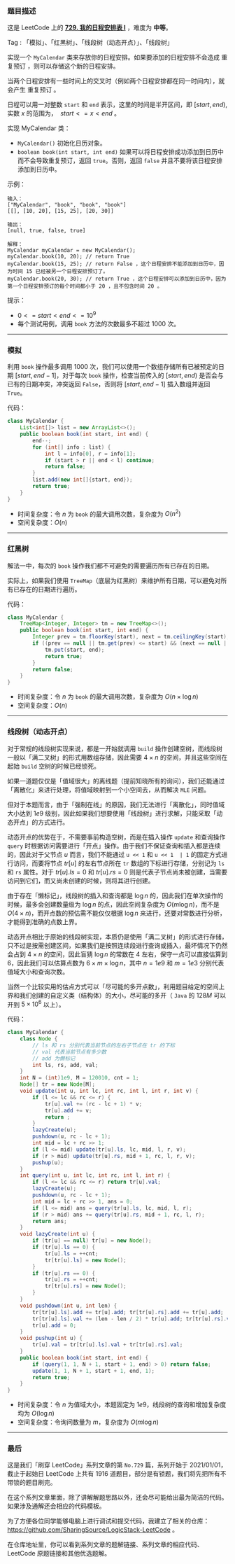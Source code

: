 ### 题目描述

这是 LeetCode 上的 **[729. 我的日程安排表 I](https://leetcode-cn.com/problems/my-calendar-i/solution/by-ac_oier-1znx/)** ，难度为 **中等**。

Tag : 「模拟」、「红黑树」、「线段树（动态开点）」、「线段树」



实现一个 `MyCalendar` 类来存放你的日程安排。如果要添加的日程安排不会造成 重复预订 ，则可以存储这个新的日程安排。

当两个日程安排有一些时间上的交叉时（例如两个日程安排都在同一时间内），就会产生 重复预订 。

日程可以用一对整数 `start` 和 `end` 表示，这里的时间是半开区间，即 $[start, end)$, 实数 $x$ 的范围为，  $start <= x < end$ 。

实现 MyCalendar 类：

* `MyCalendar()` 初始化日历对象。
* `boolean book(int start, int end)` 如果可以将日程安排成功添加到日历中而不会导致重复预订，返回 `true`。否则，返回 `false` 并且不要将该日程安排添加到日历中。

示例：
```
输入：
["MyCalendar", "book", "book", "book"]
[[], [10, 20], [15, 25], [20, 30]]

输出：
[null, true, false, true]

解释：
MyCalendar myCalendar = new MyCalendar();
myCalendar.book(10, 20); // return True
myCalendar.book(15, 25); // return False ，这个日程安排不能添加到日历中，因为时间 15 已经被另一个日程安排预订了。
myCalendar.book(20, 30); // return True ，这个日程安排可以添加到日历中，因为第一个日程安排预订的每个时间都小于 20 ，且不包含时间 20 。
```

提示：
* $0 <= start < end <= 10^9$
* 每个测试用例，调用 `book` 方法的次数最多不超过 $1000$ 次。

---

### 模拟

利用 `book` 操作最多调用 $1000$ 次，我们可以使用一个数组存储所有已被预定的日期 $[start, end - 1]$，对于每次 `book` 操作，检查当前传入的 $[start, end)$ 是否会与已有的日期冲突，冲突返回 `False`，否则将 $[start, end- 1]$ 插入数组并返回 `True`。

代码：
```Java 
class MyCalendar {
    List<int[]> list = new ArrayList<>();
    public boolean book(int start, int end) {
        end--;
        for (int[] info : list) {
            int l = info[0], r = info[1];
            if (start > r || end < l) continue;
            return false;
        }
        list.add(new int[]{start, end});
        return true;
    }
}
```
* 时间复杂度：令 $n$ 为 `book` 的最大调用次数，复杂度为 $O(n^2)$
* 空间复杂度：$O(n)$

---

### 红黑树

解法一中，每次的 `book` 操作我们都不可避免的需要遍历所有已存在的日期。

实际上，如果我们使用 `TreeMap`（底层为红黑树）来维护所有日期，可以避免对所有已存在的日期进行遍历。


代码：
```Java
class MyCalendar {
    TreeMap<Integer, Integer> tm = new TreeMap<>();    
    public boolean book(int start, int end) {
        Integer prev = tm.floorKey(start), next = tm.ceilingKey(start);
        if ((prev == null || tm.get(prev) <= start) && (next == null || end <= next)) {
            tm.put(start, end);
            return true;
        }
        return false;
    }
}
```
* 时间复杂度：令 $n$ 为 `book` 的最大调用次数，复杂度为 $O(n \times \log{n})$
* 空间复杂度：$O(n)$

---

### 线段树（动态开点）

对于常规的线段树实现来说，都是一开始就调用 `build` 操作创建空树，而线段树一般以「满二叉树」的形式用数组存储，因此需要 $4 \times n$ 的空间，并且这些空间在起始 `build` 空树的时候已经锁死。

如果一道题仅仅是「值域很大」的离线题（提前知晓所有的询问），我们还能通过「离散化」来进行处理，将值域映射到一个小空间去，从而解决 `MLE`  问题。

但对于本题而言，由于「强制在线」的原因，我们无法进行「离散化」，同时值域大小达到 $1e9$ 级别，因此如果我们想要使用「线段树」进行求解，只能采取「动态开点」的方式进行。

动态开点的优势在于，不需要事前构造空树，而是在插入操作 `update` 和查询操作 `query` 时根据访问需要进行「开点」操作。由于我们不保证查询和插入都是连续的，因此对于父节点 $u$ 而言，我们不能通过 `u << 1` 和 `u << 1  | 1` 的固定方式进行访问，而要将节点 $tr[u]$ 的左右节点所在 `tr` 数组的下标进行存储，分别记为 `ls` 和 `rs` 属性。对于 $tr[u].ls = 0$ 和 $tr[u].rs = 0$ 则是代表子节点尚未被创建，当需要访问到它们，而又尚未创建的时候，则将其进行创建。

由于存在「懒标记」，线段树的插入和查询都是 $\log{n}$ 的，因此我们在单次操作的时候，最多会创建数量级为 $\log{n}$ 的点，因此空间复杂度为 $O(m\log{n})$，而不是 $O(4 \times n)$，而开点数的预估需不能仅仅根据 $\log{n}$ 来进行，还要对常数进行分析，才能得到准确的点数上界。

动态开点相比于原始的线段树实现，本质仍是使用「满二叉树」的形式进行存储，只不过是按需创建区间，如果我们是按照连续段进行查询或插入，最坏情况下仍然会占到 $4 \times n$ 的空间，因此盲猜 $\log{n}$ 的常数在 $4$ 左右，保守一点可以直接估算到 $6$，因此我们可以估算点数为 $6 \times m \times \log{n}$，其中 $n = 1e9$ 和 $m = 1e3$ 分别代表值域大小和查询次数。

当然一个比较实用的估点方式可以「尽可能的多开点数」，利用题目给定的空间上界和我们创建的自定义类（结构体）的大小，尽可能的多开（ `Java` 的 $128M$ 可以开到 $5 \times 10^6$ 以上）。

代码：
```Java 
class MyCalendar {
    class Node {
        // ls 和 rs 分别代表当前节点的左右子节点在 tr 的下标
        // val 代表当前节点有多少数
        // add 为懒标记
        int ls, rs, add, val;
    }
    int N = (int)1e9, M = 120010, cnt = 1;
    Node[] tr = new Node[M];
    void update(int u, int lc, int rc, int l, int r, int v) {
        if (l <= lc && rc <= r) {
            tr[u].val += (rc - lc + 1) * v;
            tr[u].add += v;
            return ;
        }
        lazyCreate(u);
        pushdown(u, rc - lc + 1);
        int mid = lc + rc >> 1;
        if (l <= mid) update(tr[u].ls, lc, mid, l, r, v);
        if (r > mid) update(tr[u].rs, mid + 1, rc, l, r, v);
        pushup(u);
    }
    int query(int u, int lc, int rc, int l, int r) {
        if (l <= lc && rc <= r) return tr[u].val;
        lazyCreate(u);
        pushdown(u, rc - lc + 1);
        int mid = lc + rc >> 1, ans = 0;
        if (l <= mid) ans = query(tr[u].ls, lc, mid, l, r);
        if (r > mid) ans += query(tr[u].rs, mid + 1, rc, l, r);
        return ans;
    }
    void lazyCreate(int u) {
        if (tr[u] == null) tr[u] = new Node();
        if (tr[u].ls == 0) {
            tr[u].ls = ++cnt;
            tr[tr[u].ls] = new Node();
        }
        if (tr[u].rs == 0) {
            tr[u].rs = ++cnt;
            tr[tr[u].rs] = new Node();
        }
    }
    void pushdown(int u, int len) {
        tr[tr[u].ls].add += tr[u].add; tr[tr[u].rs].add += tr[u].add;
        tr[tr[u].ls].val += (len - len / 2) * tr[u].add; tr[tr[u].rs].val += len / 2 * tr[u].add;
        tr[u].add = 0;
    }
    void pushup(int u) {
        tr[u].val = tr[tr[u].ls].val + tr[tr[u].rs].val;
    }
    public boolean book(int start, int end) {
        if (query(1, 1, N + 1, start + 1, end) > 0) return false;
        update(1, 1, N + 1, start + 1, end, 1);
        return true;
    }
}
```
* 时间复杂度：令 $n$ 为值域大小，本题固定为 $1e9$，线段树的查询和增加复杂度均为 $O(\log{n})$
* 空间复杂度：令询问数量为 $m$，复杂度为 $O(m\log{n})$

---

### 最后

这是我们「刷穿 LeetCode」系列文章的第 `No.729` 篇，系列开始于 2021/01/01，截止于起始日 LeetCode 上共有 1916 道题目，部分是有锁题，我们将先把所有不带锁的题目刷完。

在这个系列文章里面，除了讲解解题思路以外，还会尽可能给出最为简洁的代码。如果涉及通解还会相应的代码模板。

为了方便各位同学能够电脑上进行调试和提交代码，我建立了相关的仓库：https://github.com/SharingSource/LogicStack-LeetCode 。

在仓库地址里，你可以看到系列文章的题解链接、系列文章的相应代码、LeetCode 原题链接和其他优选题解。

